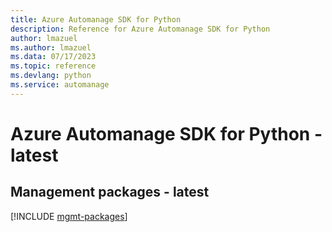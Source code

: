 ```yaml
---
title: Azure Automanage SDK for Python
description: Reference for Azure Automanage SDK for Python
author: lmazuel
ms.author: lmazuel
ms.data: 07/17/2023
ms.topic: reference
ms.devlang: python
ms.service: automanage
---
```

# Azure Automanage SDK for Python - latest

## Management packages - latest
[!INCLUDE [mgmt-packages](automanage-mgmt-index.md)]